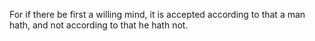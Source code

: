 For if there be first a willing mind, it is accepted according to that a man hath, and not according to that he hath not.
